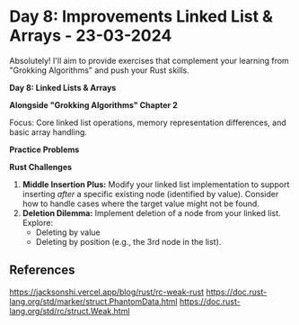 # Day 8: Improvements Linked List & Arrays - 23-03-2024

Absolutely! I'll aim to provide exercises that complement your learning from "Grokking Algorithms" and push your Rust skills.

**Day 8: Linked Lists & Arrays**

**Alongside "Grokking Algorithms" Chapter 2**

Focus: Core linked list operations, memory representation differences, and basic array handling.

**Practice Problems**

**Rust Challenges**

1.  **Middle Insertion Plus:**  Modify your linked list implementation to support inserting *after* a specific existing node (identified by value). Consider how to handle cases where the target value might not be found.
2.  **Deletion Dilemma:** Implement deletion of a node from your linked list. Explore:
    *   Deleting by value 
    *   Deleting by position (e.g., the 3rd node in the list).


## References
https://jacksonshi.vercel.app/blog/rust/rc-weak-rust
https://doc.rust-lang.org/std/marker/struct.PhantomData.html
https://doc.rust-lang.org/std/rc/struct.Weak.html